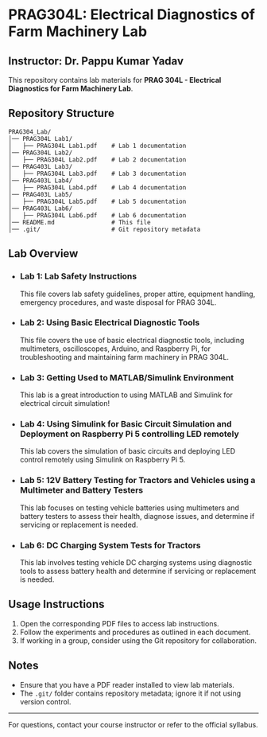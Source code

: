 # PRAG304L: Electrical Diagnostics of Farm Machinery Lab
## Instructor: Dr. Pappu Kumar Yadav

This repository contains lab materials for **PRAG 304L - Electrical Diagnostics for Farm Machinery Lab**.

## Repository Structure

```
PRAG304_Lab/
│── PRAG304L Lab1/
│   ├── PRAG304L Lab1.pdf    # Lab 1 documentation
│── PRAG304L Lab2/
│   ├── PRAG304L Lab2.pdf    # Lab 2 documentation
│── PRAG403L Lab3/ 
│   ├── PRAG304L Lab3.pdf    # Lab 3 documentation
│── PRAG403L Lab4/ 
│   ├── PRAG304L Lab4.pdf    # Lab 4 documentation
│── PRAG403L Lab5/ 
│   ├── PRAG304L Lab5.pdf    # Lab 5 documentation
│── PRAG403L Lab6/ 
│   ├── PRAG304L Lab6.pdf    # Lab 6 documentation
│── README.md                # This file
│── .git/                    # Git repository metadata
```

## Lab Overview

- ### **Lab 1:** Lab Safety Instructions <br>
  This file covers lab safety guidelines, proper attire, equipment handling, emergency procedures, and waste disposal for PRAG 304L.

- ### **Lab 2:** Using Basic Electrical Diagnostic Tools<br> 
  This file covers the use of basic electrical diagnostic tools, including multimeters, oscilloscopes, Arduino, and Raspberry Pi, for troubleshooting and maintaining farm machinery in PRAG 304L.

- ### **Lab 3:** Getting Used to MATLAB/Simulink Environment <br>
  This lab is a great introduction to using MATLAB and Simulink for electrical circuit simulation!

- ### **Lab 4:** Using Simulink for Basic Circuit Simulation and Deployment on Raspberry Pi 5 controlling LED remotely
  This lab covers the simulation of basic circuits and deploying LED control remotely using Simulink on Raspberry Pi 5. 

- ### **Lab 5:** 12V Battery Testing for Tractors and Vehicles using a Multimeter and Battery Testers
  This lab focuses on testing vehicle batteries using multimeters and battery testers to assess their health, diagnose issues, and determine if servicing or replacement is needed.

- ### **Lab 6:** DC Charging System Tests for Tractors
  This lab involves testing vehicle DC charging systems using diagnostic tools to assess battery health and determine if servicing or replacement is needed. 

## Usage Instructions

1. Open the corresponding PDF files to access lab instructions.
2. Follow the experiments and procedures as outlined in each document.
3. If working in a group, consider using the Git repository for collaboration.

## Notes

- Ensure that you have a PDF reader installed to view lab materials.
- The `.git/` folder contains repository metadata; ignore it if not using version control.

---

For questions, contact your course instructor or refer to the official syllabus.


